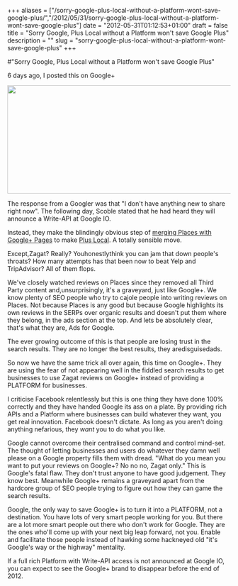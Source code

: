 +++
aliases = ["/sorry-google-plus-local-without-a-platform-wont-save-google-plus/","/2012/05/31/sorry-google-plus-local-without-a-platform-wont-save-google-plus"]
date = "2012-05-31T01:12:53+01:00"
draft = false
title = "Sorry Google, Plus Local without a Platform won't save Google Plus"
description = ""
slug = "sorry-google-plus-local-without-a-platform-wont-save-google-plus"
+++

#"Sorry Google, Plus Local without a Platform won't save Google Plus"

6 days ago, I posted this on Google+

<a href="https://d2j17b10ywb1i7.cloudfront.net/wp-content/uploads/2012/05/plusplaces.png"><img class="alignnone size-full wp-image-742" title="plusplaces" src="https://d2j17b10ywb1i7.cloudfront.net/wp-content/uploads/2012/05/plusplaces.png" alt="" width="590" height="244" /></a>

The response from a Googler was that "I don't have anything new to share right now". The following day, Scoble stated that he had heard they will announce a Write-API at Google IO.

Instead, they make the blindingly obvious step of <a href="http://googleblog.blogspot.com/2012/05/localnow-with-dash-of-zagat-and.html">merging Places with Google+ Pages</a> to make <a href="https://plus.google.com/local">Plus Local</a>. A totally sensible move.

Except,Zagat? Really? Youhonestlythink you can jam that down people's throats? How many attempts has that been now to beat Yelp and TripAdvisor? All of them flops.

We've closely watched reviews on Places since they removed all Third Party content and,unsurprisingly, it's a graveyard, just like Google+. We know plenty of SEO people who try to cajole people into writing reviews on Places. Not because Places is any good but because Google highlights its own reviews in the SERPs over organic results and doesn't put them where they belong, in the ads section at the top. And lets be absolutely clear, that's what they are, Ads for Google.

The ever growing outcome of this is that people are losing trust in the search results. They are no longer the best results, they aredisguisedads.

So now we have the same trick all over again, this time on Google+. They are using the fear of not appearing well in the fiddled search results to get businesses to use Zagat reviews on Google+ instead of providing a PLATFORM for businesses.

I criticise Facebook relentlessly but this is one thing they have done 100% correctly and they have handed Google its ass on a plate. By providing rich APIs and a Platform where businesses can build whatever they want, you get real innovation. Facebook doesn't dictate. As long as you aren't doing anything nefarious, they <em>want</em> you to do what you like.

Google cannot overcome their centralised command and control mind-set. The thought of letting businesses and users do whatever they damn well please on a Google property fills them with dread. "What do you mean you want to put your reviews on Google+? No no no, Zagat only." This is Google's fatal flaw. They don't trust anyone to have good judgement. They know best. Meanwhile Google+ remains a graveyard apart from the hardcore group of SEO people trying to figure out how they can game the search results.

Google, the only way to save Google+ is to turn it into a PLATFORM, not a destination. You have lots of very smart people working for you. But there are a lot more smart people out there who don't work for Google. They are the ones who'll come up with your next big leap forward, not you. Enable and facilitate those people instead of hawking some hackneyed old "it's Google's way or the highway" mentality.

If a full rich Platform with Write-API access is not announced at Google IO, you can expect to see the Google+ brand to disappear before the end of 2012.

&nbsp;
